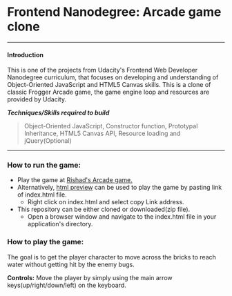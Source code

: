 # Frontend Nanodegree: Arcade game clone

---

#### Introduction

This is one of the projects from Udacity's Frontend Web Developer Nanodegree curriculum, that focuses on developing and understanding of Object-Oriented JavaScript and HTML5 Canvas skills. This is a clone of classic Frogger Arcade game, the game engine loop and resources are provided by Udacity.


__*Techniques/Skills required to build*__

> Object-Oriented JavaScript, Constructor function, Prototypal Inheritance, HTML5 Canvas API, Resource loading and jQuery(Optional)

---
### How to run the game:


* Play the game at [Rishad's Arcade game.](https://evolofthings.github.io/frontend-nanodegree-arcade-game/)
* Alternatively, [html preview](https://htmlpreview.github.io/) can be used to play the game by pasting link of index.html file.
    * Right click on index.html and select copy Link address.
* This repository can be either cloned or downloaded(zip file).
    * Open a browser window and navigate to the index.html file in your application's directory.


### How to play the game:


The goal is to get the player character to move across the bricks to reach water without getting hit by the enemy bugs.

__Controls:__
Move the player by simply using the main arrow keys(up/right/down/left) on the keyboard.

